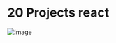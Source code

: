 
# 20 Projects react


![image](https://www.freecodecamp.org/news/content/images/2022/04/featured.jpg)
